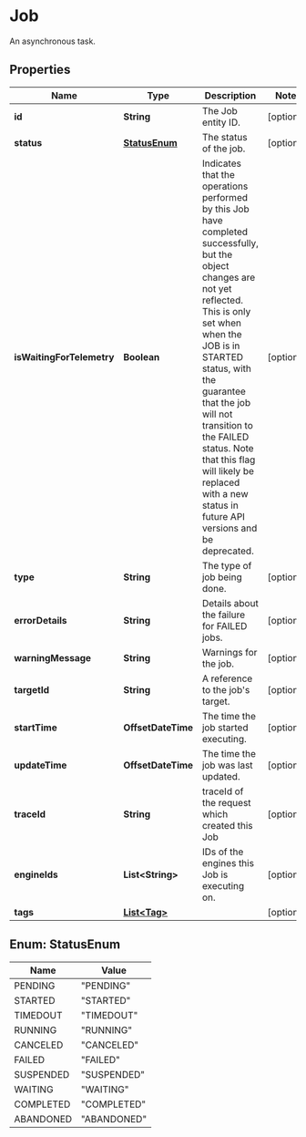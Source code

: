 

# Job

An asynchronous task.

## Properties

Name | Type | Description | Notes
------------ | ------------- | ------------- | -------------
**id** | **String** | The Job entity ID. |  [optional]
**status** | [**StatusEnum**](#StatusEnum) | The status of the job. |  [optional]
**isWaitingForTelemetry** | **Boolean** | Indicates that the operations performed by this Job have completed successfully, but the object changes are not yet reflected. This is only set when when the JOB is in STARTED status, with the guarantee that the job will not transition to the FAILED status. Note that this flag will likely be replaced with a new status in future API versions and be deprecated. |  [optional]
**type** | **String** | The type of job being done. |  [optional]
**errorDetails** | **String** | Details about the failure for FAILED jobs. |  [optional]
**warningMessage** | **String** | Warnings for the job. |  [optional]
**targetId** | **String** | A reference to the job&#39;s target. |  [optional]
**startTime** | **OffsetDateTime** | The time the job started executing. |  [optional]
**updateTime** | **OffsetDateTime** | The time the job was last updated. |  [optional]
**traceId** | **String** | traceId of the request which created this Job |  [optional]
**engineIds** | **List&lt;String&gt;** | IDs of the engines this Job is executing on. |  [optional]
**tags** | [**List&lt;Tag&gt;**](Tag.md) |  |  [optional]



## Enum: StatusEnum

Name | Value
---- | -----
PENDING | &quot;PENDING&quot;
STARTED | &quot;STARTED&quot;
TIMEDOUT | &quot;TIMEDOUT&quot;
RUNNING | &quot;RUNNING&quot;
CANCELED | &quot;CANCELED&quot;
FAILED | &quot;FAILED&quot;
SUSPENDED | &quot;SUSPENDED&quot;
WAITING | &quot;WAITING&quot;
COMPLETED | &quot;COMPLETED&quot;
ABANDONED | &quot;ABANDONED&quot;



